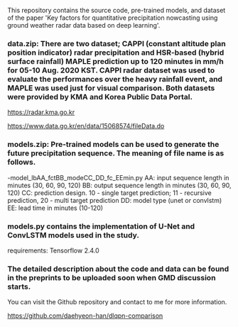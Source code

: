 This repository contains the source code, pre-trained models, and dataset of the paper 'Key factors for quantitative precipitation nowcasting using ground weather radar data based on deep learning'. 

### data.zip: There are two dataset; CAPPI (constant altitude plan position indicator) radar precipitation and HSR-based (hybrid surface rainfall) MAPLE prediction up to 120 minutes in mm/h for 05-10 Aug. 2020 KST. CAPPI radar dataset was used to evaluate the performances over the heavy rainfall event, and MAPLE was used just for visual comparison. Both datasets were provided by KMA and Korea Public Data Portal.

https://radar.kma.go.kr

https://www.data.go.kr/en/data/15068574/fileData.do


### models.zip: Pre-trained models can be used to generate the future precipitation sequence. The meaning of file name is as follows.

-model_lbAA_fctBB_modeCC_DD_fc_EEmin.py
AA: input sequence length in minutes (30, 60, 90, 120)
BB: output sequence length in minutes (30, 60, 90, 120)
CC: prediction design. 10 - single target prediction; 11 - recursive prediction, 20 - multi target prediction
DD: model type (unet or convlstm)
EE: lead time in minutes (10-120)

### models.py contains the implementation of U-Net and ConvLSTM models used in the study. 

requirements: Tensorflow 2.4.0


### The detailed description about the code and data can be found in the preprints to be uploaded soon when GMD discussion starts.

You can visit the Github repository and contact to me for more information.

https://github.com/daehyeon-han/dlqpn-comparison